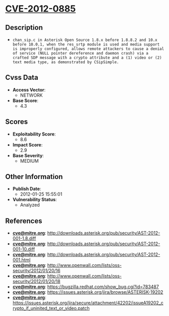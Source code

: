 
# [CVE-2012-0885](https://cve.mitre.org/cgi-bin/cvename.cgi?name=CVE-2012-0885)

## Description

- `chan_sip.c in Asterisk Open Source 1.8.x before 1.8.8.2 and 10.x before 10.0.1, when the res_srtp module is used and media support is improperly configured, allows remote attackers to cause a denial of service (NULL pointer dereference and daemon crash) via a crafted SDP message with a crypto attribute and a (1) video or (2) text media type, as demonstrated by CSipSimple.`

## Cvss Data

- **Access Vector**:
  - NETWORK
- **Base Score**:
  - 4.3

## Scores

- **Exploitability Score**:
  - 8.6
- **Impact Score**:
  - 2.9
- **Base Severity**:
  - MEDIUM

## Other Information

- **Publish Date**:
  - 2012-01-25 15:55:01
- **Vulnerability Status**:
  - Analyzed

## References

- **cve@mitre.org**: http://downloads.asterisk.org/pub/security/AST-2012-001-1.8.diff
- **cve@mitre.org**: http://downloads.asterisk.org/pub/security/AST-2012-001-10.diff
- **cve@mitre.org**: http://downloads.asterisk.org/pub/security/AST-2012-001.html
- **cve@mitre.org**: http://www.openwall.com/lists/oss-security/2012/01/20/16
- **cve@mitre.org**: http://www.openwall.com/lists/oss-security/2012/01/20/18
- **cve@mitre.org**: https://bugzilla.redhat.com/show_bug.cgi?id=783487
- **cve@mitre.org**: https://issues.asterisk.org/jira/browse/ASTERISK-19202
- **cve@mitre.org**: https://issues.asterisk.org/jira/secure/attachment/42202/issueA19202_crypto_if_uninited_text_or_video.patch
